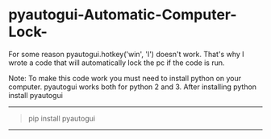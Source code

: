 # pyautogui-Automatic-Computer-Lock-
For some reason pyautogui.hotkey('win', 'l') doesn't work. That's why I wrote a code that will automatically lock the pc if the code is run. 

Note:
To make this code work you must need to install python on your computer. pyautogui works both for python 2 and 3. 
After installing python install pyautogui 
___________________________________________________
> pip install pyautogui
---------------------------------------------------
